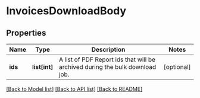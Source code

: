 # InvoicesDownloadBody

## Properties
Name | Type | Description | Notes
------------ | ------------- | ------------- | -------------
**ids** | **list[int]** | A list of PDF Report ids that will be archived during the bulk download job. | [optional] 

[[Back to Model list]](../README.md#documentation-for-models) [[Back to API list]](../README.md#documentation-for-api-endpoints) [[Back to README]](../README.md)

